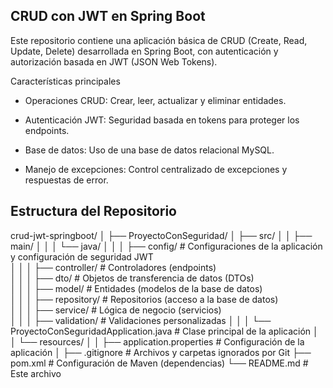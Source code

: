 ## CRUD con JWT en Spring Boot

Este repositorio contiene una aplicación básica de CRUD (Create, Read, Update, Delete) desarrollada en Spring Boot, con autenticación y autorización basada en JWT (JSON Web Tokens). 

Características principales
- Operaciones CRUD: Crear, leer, actualizar y eliminar entidades.

- Autenticación JWT: Seguridad basada en tokens para proteger los endpoints.

- Base de datos: Uso de una base de datos relacional MySQL.

- Manejo de excepciones: Control centralizado de excepciones y respuestas de error.


## Estructura del Repositorio

crud-jwt-springboot/
│
├── ProyectoConSeguridad/
│   ├── src/
│   │   ├── main/
│   │   │   └── java/
│   │   │       ├── config/                                # Configuraciones de la aplicación y configuración de seguridad JWT                                
│   │   │       ├── controller/                            # Controladores (endpoints)                                                                      
│   │   │       ├── dto/                                   # Objetos de transferencia de datos (DTOs)                                                                                            
│   │   │       ├── model/                                 # Entidades (modelos de la base de datos)                                                                                      
│   │   │       ├── repository/                            # Repositorios (acceso a la base de datos)                                               
│   │   │       ├── service/                               # Lógica de negocio (servicios)                   
│   │   │       ├── validation/                            # Validaciones personalizadas
│   │   │       └── ProyectoConSeguridadApplication.java   # Clase principal de la aplicación
│   │   └── resources/
│   │       ├── application.properties                     # Configuración de la aplicación
│
├── .gitignore                                             # Archivos y carpetas ignorados por Git
├── pom.xml                                                # Configuración de Maven (dependencias)
└── README.md                                              # Este archivo
